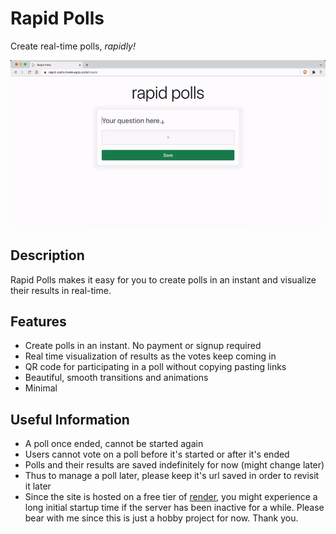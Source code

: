 # Rapid Polls

Create real-time polls, *rapidly!*

![Screenshot of Rapid Polls home page.](./server/build/demo.gif "Rapid Polls Home Page")

## Description

Rapid Polls makes it easy for you to create polls in an instant and visualize their results in real-time.

## Features

- Create polls in an instant. No payment or signup required
- Real time visualization of results as the votes keep coming in
- QR code for participating in a poll without copying pasting links
- Beautiful, smooth transitions and animations
- Minimal

## Useful Information

- A poll once ended, cannot be started again
- Users cannot vote on a poll before it's started or after it's ended
- Polls and their results are saved indefinitely for now (might change later)
- Thus to manage a poll later, please keep it's url saved in order to revisit it later
- Since the site is hosted on a free tier of [render](https://render.com), you might experience a long initial startup time if the server has been inactive for a while. Please bear with me since this is just a hobby project for now. Thank you.
